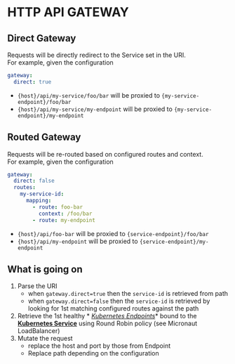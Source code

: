 # HTTP API GATEWAY

## Direct Gateway

Requests will be directly redirect to the Service set in the URI.   
For example, given the configuration

```yaml
gateway:
  direct: true
```

- `{host}/api/my-service/foo/bar` will be proxied to `{my-service-endpoint}/foo/bar`
- `{host}/api/my-service/my-endpoint` will be proxied to `{my-service-endpoint}/my-endpoint`

## Routed Gateway

Requests will be re-routed based on configured routes and context.  
For example, given the configuration

```yaml
gateway:
  direct: false
  routes:
    my-service-id:
      mapping:
        - route: foo-bar
          context: /foo/bar
        - route: my-endpoint
```

- `{host}/api/foo-bar` will be proxied to `{service-endpoint}/foo/bar`
- `{host}/api/my-endpoint` will be proxied to `{service-endpoint}/my-endpoint`

## What is going on

1. Parse the URI
    - when `gateway.direct=true` then the `service-id` is retrieved from path
    - when `gateway.direct=false` then the `service-id` is retrieved by looking for 1st matching configured routes
      against the path
2. Retrieve the 1st healthy *
   *[Kubernetes Endpoints](https://kubernetes.io/docs/reference/kubernetes-api/service-resources/endpoints-v1/)** bound
   to the **[Kubernetes Service](https://kubernetes.io/docs/concepts/services-networking/service/)** using Round Robin
   policy (see Micronaut LoadBalancer)
3. Mutate the request
    - replace the host and port by those from Endpoint
    - Replace path depending on the configuration

